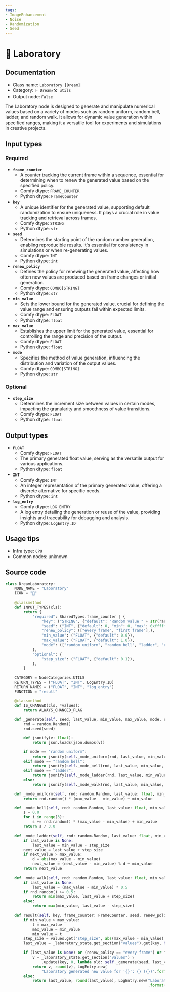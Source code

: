 ```yaml
---
tags:
- ImageEnhancement
- Noise
- Randomization
- Seed
---
```


# 🧪 Laboratory
## Documentation
- Class name: `Laboratory [Dream]`
- Category: `✨ Dream/🛠 utils`
- Output node: `False`

The Laboratory node is designed to generate and manipulate numerical values based on a variety of modes such as random uniform, random bell, ladder, and random walk. It allows for dynamic value generation within specified ranges, making it a versatile tool for experiments and simulations in creative projects.
## Input types
### Required
- **`frame_counter`**
    - A counter tracking the current frame within a sequence, essential for determining when to renew the generated value based on the specified policy.
    - Comfy dtype: `FRAME_COUNTER`
    - Python dtype: `FrameCounter`
- **`key`**
    - A unique identifier for the generated value, supporting default randomization to ensure uniqueness. It plays a crucial role in value tracking and retrieval across frames.
    - Comfy dtype: `STRING`
    - Python dtype: `str`
- **`seed`**
    - Determines the starting point of the random number generation, enabling reproducible results. It's essential for consistency in simulations or when re-generating values.
    - Comfy dtype: `INT`
    - Python dtype: `int`
- **`renew_policy`**
    - Defines the policy for renewing the generated value, affecting how often new values are produced based on frame changes or initial generation.
    - Comfy dtype: `COMBO[STRING]`
    - Python dtype: `str`
- **`min_value`**
    - Sets the lower bound for the generated value, crucial for defining the value range and ensuring outputs fall within expected limits.
    - Comfy dtype: `FLOAT`
    - Python dtype: `float`
- **`max_value`**
    - Establishes the upper limit for the generated value, essential for controlling the range and precision of the output.
    - Comfy dtype: `FLOAT`
    - Python dtype: `float`
- **`mode`**
    - Specifies the method of value generation, influencing the distribution and variation of the output values.
    - Comfy dtype: `COMBO[STRING]`
    - Python dtype: `str`
### Optional
- **`step_size`**
    - Determines the increment size between values in certain modes, impacting the granularity and smoothness of value transitions.
    - Comfy dtype: `FLOAT`
    - Python dtype: `float`
## Output types
- **`FLOAT`**
    - Comfy dtype: `FLOAT`
    - The primary generated float value, serving as the versatile output for various applications.
    - Python dtype: `float`
- **`INT`**
    - Comfy dtype: `INT`
    - An integer representation of the primary generated value, offering a discrete alternative for specific needs.
    - Python dtype: `int`
- **`log_entry`**
    - Comfy dtype: `LOG_ENTRY`
    - A log entry detailing the generation or reuse of the value, providing insights and traceability for debugging and analysis.
    - Python dtype: `LogEntry.ID`
## Usage tips
- Infra type: `CPU`
- Common nodes: unknown


## Source code
```python
class DreamLaboratory:
    NODE_NAME = "Laboratory"
    ICON = "🧪"

    @classmethod
    def INPUT_TYPES(cls):
        return {
            "required": SharedTypes.frame_counter | {
                "key": ("STRING", {"default": "Random value " + str(random.randint(0, 1000000))}),
                "seed": ("INT", {"default": 0, "min": 0, "max": 0xffffffffffffffff}),
                "renew_policy": (["every frame", "first frame"],),
                "min_value": ("FLOAT", {"default": 0.0}),
                "max_value": ("FLOAT", {"default": 1.0}),
                "mode": (["random uniform", "random bell", "ladder", "random walk"],),
            },
            "optional": {
                "step_size": ("FLOAT", {"default": 0.1}),
            },
        }

    CATEGORY = NodeCategories.UTILS
    RETURN_TYPES = ("FLOAT", "INT", LogEntry.ID)
    RETURN_NAMES = ("FLOAT", "INT", "log_entry")
    FUNCTION = "result"

    @classmethod
    def IS_CHANGED(cls, *values):
        return ALWAYS_CHANGED_FLAG

    def _generate(self, seed, last_value, min_value, max_value, mode, step_size):
        rnd = random.Random()
        rnd.seed(seed)

        def jsonify(v: float):
            return json.loads(json.dumps(v))

        if mode == "random uniform":
            return jsonify(self._mode_uniform(rnd, last_value, min_value, max_value, step_size))
        elif mode == "random bell":
            return jsonify(self._mode_bell(rnd, last_value, min_value, max_value, step_size))
        elif mode == "ladder":
            return jsonify(self._mode_ladder(rnd, last_value, min_value, max_value, step_size))
        else:
            return jsonify(self._mode_walk(rnd, last_value, min_value, max_value, step_size))

    def _mode_uniform(self, rnd: random.Random, last_value: float, min_value: float, max_value: float, step_size):
        return rnd.random() * (max_value - min_value) + min_value

    def _mode_bell(self, rnd: random.Random, last_value: float, min_value: float, max_value: float, step_size):
        s = 0.0
        for i in range(3):
            s += rnd.random() * (max_value - min_value) + min_value
        return s / 3.0

    def _mode_ladder(self, rnd: random.Random, last_value: float, min_value: float, max_value: float, step_size):
        if last_value is None:
            last_value = min_value - step_size
        next_value = last_value + step_size
        if next_value > max_value:
            d = abs(max_value - min_value)
            next_value = (next_value - min_value) % d + min_value
        return next_value

    def _mode_walk(self, rnd: random.Random, last_value: float, min_value: float, max_value: float, step_size):
        if last_value is None:
            last_value = (max_value - min_value) * 0.5
        if rnd.random() >= 0.5:
            return min(max_value, last_value + step_size)
        else:
            return max(min_value, last_value - step_size)

    def result(self, key, frame_counter: FrameCounter, seed, renew_policy, min_value, max_value, mode, **values):
        if min_value > max_value:
            t = max_value
            max_value = min_value
            min_value = t
        step_size = values.get("step_size", abs(max_value - min_value) * 0.1)
        last_value = _laboratory_state.get_section("values").get(key, None)

        if (last_value is None) or (renew_policy == "every frame") or frame_counter.is_first_frame:
            v = _laboratory_state.get_section("values") \
                .update(key, 0, lambda old: self._generate(seed, last_value, min_value, max_value, mode, step_size))
            return v, round(v), LogEntry.new(
                "Laboratory generated new value for '{}': {} ({})".format(key, v, round(v)))
        else:
            return last_value, round(last_value), LogEntry.new("Laboratory reused value for '{}': {} ({})"
                                                               .format(key, last_value, round(last_value)))

```
